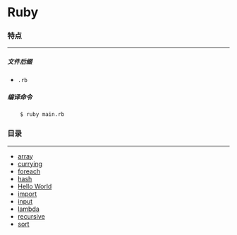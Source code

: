 Ruby
===

### 特点
---
##### 文件后缀
* `.rb`

##### 编译命令
```
	$ ruby main.rb
```

### 目录
---
* [array](https://github.com/PFei-He/Language-Study-Note/tree/master/Ruby/array)
* [currying](https://github.com/PFei-He/Language-Study-Note/tree/master/Ruby/currying)
* [foreach](https://github.com/PFei-He/Language-Study-Note/tree/master/Ruby/foreach)
* [hash](https://github.com/PFei-He/Language-Study-Note/tree/master/Ruby/hash)
* [Hello World](https://github.com/PFei-He/Language-Study-Note/tree/master/Ruby/Hello%20World)
* [import](https://github.com/PFei-He/Language-Study-Note/tree/master/Ruby/import)
* [input](https://github.com/PFei-He/Language-Study-Note/tree/master/Ruby/input)
* [lambda](https://github.com/PFei-He/Language-Study-Note/tree/master/Ruby/lambda%20-%20closure)
* [recursive](https://github.com/PFei-He/Language-Study-Note/tree/master/Ruby/recursive%20algorithm)
* [sort](https://github.com/PFei-He/Language-Study-Note/tree/master/Ruby/sort)
